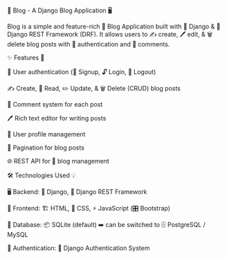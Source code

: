 📝 Blog - A Django Blog Application 🖥️

Blog is a simple and feature-rich 📝 Blog Application built with 🐍 Django & 🔗 Django REST Framework (DRF). It allows users to ✍️ create, 🖊️ edit, & 🗑️ delete blog posts with 🔐 authentication and 💬 comments.

✨ Features 🎯

🔐 User authentication (📝 Signup, 🔓 Login, 🚪 Logout)

✍️ Create, 📖 Read, ✏️ Update, & 🗑️ Delete (CRUD) blog posts

💬 Comment system for each post

🖊️ Rich text editor for writing posts

👤 User profile management

📄 Pagination for blog posts

🌐 REST API for 📜 blog management

🛠️ Technologies Used 💡

🖥️ Backend: 🐍 Django, 🔗 Django REST Framework

🎨 Frontend: 🏗️ HTML, 🎨 CSS, ⚡ JavaScript (🎛️ Bootstrap)

💾 Database: 📦 SQLite (default) ➡️ can be switched to 🗄️ PostgreSQL / MySQL

🔐 Authentication: 🔑 Django Authentication System

